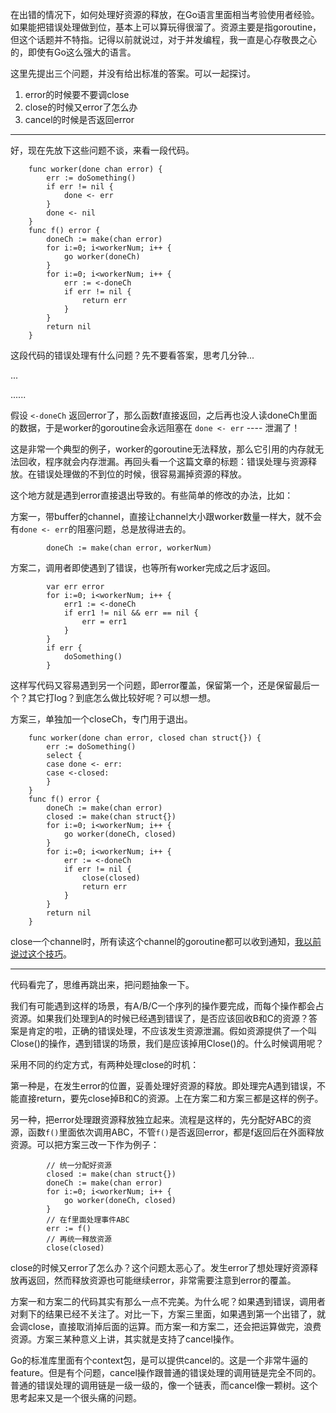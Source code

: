 在出错的情况下，如何处理好资源的释放，在Go语言里面相当考验使用者经验。如果能把错误处理做到位，基本上可以算玩得很溜了。资源主要是指goroutine，但这个话题并不特指。记得以前就说过，对于并发编程，我一直是心存敬畏之心的，即使有Go这么强大的语言。

这里先提出三个问题，并没有给出标准的答案。可以一起探讨。

1. error的时候要不要调close
2. close的时候又error了怎么办
3. cancel的时候是否返回error

--------------------------------------------------------------------

好，现在先放下这些问题不谈，来看一段代码。

```
    func worker(done chan error) {
        err := doSomething()
        if err != nil {
            done <- err
        }
        done <- nil
    }
    func f() error {
        doneCh := make(chan error)
        for i:=0; i<workerNum; i++ {
            go worker(doneCh)
        }
        for i:=0; i<workerNum; i++ {
            err := <-doneCh
            if err != nil {
                return err
            }
        }
        return nil
    }
```

这段代码的错误处理有什么问题？先不要看答案，思考几分钟...

...

......

假设 `<-doneCh` 返回error了，那么函数f直接返回，之后再也没人读doneCh里面的数据，于是worker的goroutine会永远阻塞在 `done <- err` ---- 泄漏了！

这是非常一个典型的例子，worker的goroutine无法释放，那么它引用的内存就无法回收，程序就会内存泄漏。再回头看一个这篇文章的标题：错误处理与资源释放。在错误处理做的不到位的时候，很容易漏掉资源的释放。

这个地方就是遇到error直接退出导致的。有些简单的修改的办法，比如：

方案一，带buffer的channel，直接让channel大小跟worker数量一样大，就不会有`done <- err`的阻塞问题，总是放得进去的。

```
        doneCh := make(chan error, workerNum)
```

方案二，调用者即使遇到了错误，也等所有worker完成之后才返回。

```
        var err error
        for i:=0; i<workerNum; i++ {
            err1 := <-doneCh
            if err1 != nil && err == nil {
                err = err1
            }
        }
        if err {
            doSomething()
        }
```

这样写代码又容易遇到另一个问题，即error覆盖，保留第一个，还是保留最后一个？其它打log？到底怎么做比较好呢？可以想一想。

方案三，单独加一个closeCh，专门用于退出。

```
    func worker(done chan error, closed chan struct{}) {
        err := doSomething()
        select {
        case done <- err:
        case <-closed:
        }
    }
    func f() error {
        doneCh := make(chan error)
        closed := make(chan struct{})
        for i:=0; i<workerNum; i++ {
            go worker(doneCh, closed)
        }
        for i:=0; i<workerNum; i++ {
            err := <-doneCh
            if err != nil {
                close(closed)
                return err
            }
        }
        return nil
    }
```

close一个channel时，所有读这个channel的goroutine都可以收到通知，[我以前说过这个技巧](go-leak.md)。

-------------------------------------------------------------

代码看完了，思维再跳出来，把问题抽象一下。

我们有可能遇到这样的场景，有A/B/C一个序列的操作要完成，而每个操作都会占资源。如果我们处理到A的时候已经遇到错误了，是否应该回收B和C的资源？答案是肯定的啦，正确的错误处理，不应该发生资源泄漏。假如资源提供了一个叫Close()的操作，遇到错误的场景，我们是应该掉用Close()的。什么时候调用呢？

采用不同的约定方式，有两种处理close的时机：

第一种是，在发生error的位置，妥善处理好资源的释放。即处理完A遇到错误，不能直接return，要先close掉B和C的资源。上在方案二和方案三都是这样的例子。

另一种，把error处理跟资源释放独立起来。流程是这样的，先分配好ABC的资源，函数`f()`里面依次调用ABC，不管`f()`是否返回error，都是f返回后在外面释放资源。可以把方案三改一下作为例子：

```
        // 统一分配好资源
        closed := make(chan struct{})
        doneCh := make(chan error)
        for i:=0; i<workerNum; i++ {
            go worker(doneCh, closed)
        }
        // 在f里面处理事件ABC
        err := f()
        // 再统一释放资源
        close(closed)
```

close的时候又error了怎么办？这个问题太恶心了。发生error了想处理好资源释放再返回，然而释放资源也可能继续error，非常需要注意到error的覆盖。

方案一和方案二的代码其实有那么一点不完美。为什么呢？如果遇到错误，调用者对剩下的结果已经不关注了。对比一下，方案三里面，如果遇到第一个出错了，就会调close，直接取消掉后面的运算。而方案一和方案二，还会把运算做完，浪费资源。方案三某种意义上讲，其实就是支持了cancel操作。

Go的标准库里面有个context包，是可以提供cancel的。这是一个非常牛逼的feature。但是有个问题，cancel操作跟普通的错误处理的调用链是完全不同的。普通的错误处理的调用链是一级一级的，像一个链表，而cancel像一颗树。这个思考起来又是一个很头痛的问题。

